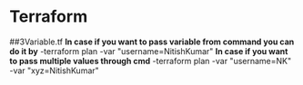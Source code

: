# Terraform

##3Variable.tf
**In case if you want to pass variable from command you can do it by**
-terraform plan -var "username=NitishKumar"
**In case if you want to pass multiple values through cmd**
-terraform plan -var "username=NK" -var "xyz=NitishKumar"
